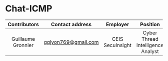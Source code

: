 # Chat-ICMP



| Contributors | Contact address | Employer | Position |
|:-----------:|:------------:|:------------:|:------------:|
| Guillaume Gronnier | <gglyon769@gmail.com> | CEIS SecuInsight | Cyber Thread Intelligence Analyst


